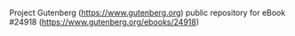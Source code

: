 Project Gutenberg (https://www.gutenberg.org) public repository for eBook #24918 (https://www.gutenberg.org/ebooks/24918)
